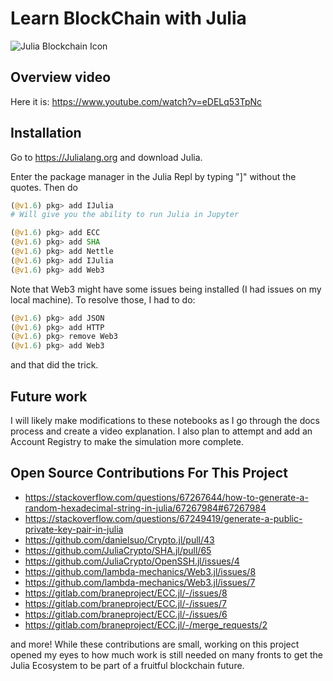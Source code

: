 # Learn BlockChain with Julia 

![Julia Blockchain Icon](https://user-images.githubusercontent.com/35577566/131148961-32b14089-dba0-48c2-8a11-14f607d742ee.png)


## Overview video

Here it is: https://www.youtube.com/watch?v=eDELq53TpNc

## Installation

Go to https://Julialang.org and download Julia.

Enter the package manager in the Julia Repl by typing "]" without the quotes. Then do

```julia
(@v1.6) pkg> add IJulia
# Will give you the ability to run Julia in Jupyter

(@v1.6) pkg> add ECC
(@v1.6) pkg> add SHA
(@v1.6) pkg> add Nettle
(@v1.6) pkg> add IJulia
(@v1.6) pkg> add Web3

```

Note that Web3 might have some issues being installed (I had issues on my local machine). To resolve those, I had to do:

```julia
(@v1.6) pkg> add JSON
(@v1.6) pkg> add HTTP
(@v1.6) pkg> remove Web3
(@v1.6) pkg> add Web3
```
and that did the trick.

## Future work

I will likely make modifications to these notebooks as I go through the docs process and create a video explanation. I also plan to attempt and add an Account Registry to make the simulation more complete.

## Open Source Contributions For This Project

- https://stackoverflow.com/questions/67267644/how-to-generate-a-random-hexadecimal-string-in-julia/67267984#67267984
- https://stackoverflow.com/questions/67249419/generate-a-public-private-key-pair-in-julia
- https://github.com/danielsuo/Crypto.jl/pull/43
- https://github.com/JuliaCrypto/SHA.jl/pull/65
- https://github.com/JuliaCrypto/OpenSSH.jl/issues/4
- https://github.com/lambda-mechanics/Web3.jl/issues/8
- https://github.com/lambda-mechanics/Web3.jl/issues/7
- https://gitlab.com/braneproject/ECC.jl/-/issues/8
- https://gitlab.com/braneproject/ECC.jl/-/issues/7
- https://gitlab.com/braneproject/ECC.jl/-/issues/6
- https://gitlab.com/braneproject/ECC.jl/-/merge_requests/2

and more! While these contributions are small, working on this project opened my eyes to how much work is still needed on many fronts to get the Julia Ecosystem to be part of a fruitful blockchain future.
